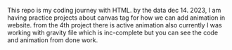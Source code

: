 This repo is my coding journey with HTML. by the data dec 14. 2023, I am having practice projects about canvas tag for how we can add animation in website.
from the 4th project there is active animation also currently I was working with gravity file which is inc-complete but you can see the code and animation from done work.
